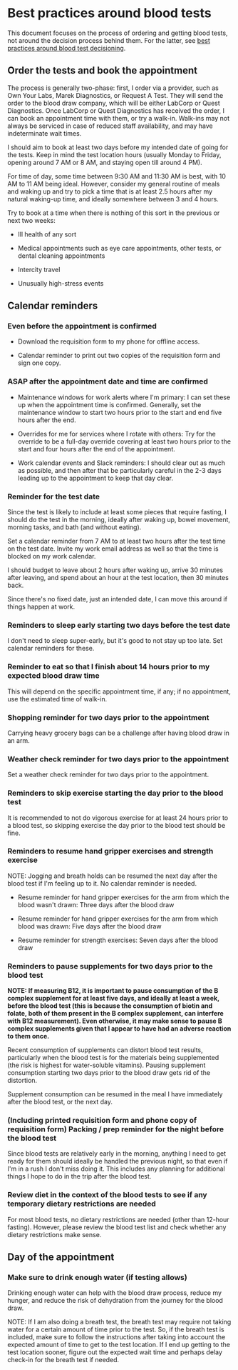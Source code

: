 # Best practices around blood tests

This document focuses on the process of ordering and getting blood
tests, not around the decision process behind them. For the latter,
see [best practices around blood test
decisioning](best-practices-around-blood-test-decisioning.md).

## Order the tests and book the appointment

The process is generally two-phase: first, I order via a provider,
such as Own Your Labs, Marek Diagnostics, or Request A Test. They will
send the order to the blood draw company, which will be either LabCorp
or Quest Diagnostics. Once LabCorp or Quest Diagnostics has received
the order, I can book an appointment time with them, or try a
walk-in. Walk-ins may not always be serviced in case of reduced staff
availability, and may have indeterminate wait times.

I should aim to book at least two days before my intended date of
going for the tests. Keep in mind the test location hours (usually
Monday to Friday, opening around 7 AM or 8 AM, and staying open till
around 4 PM).

For time of day, some time between 9:30 AM and 11:30 AM is best, with
10 AM to 11 AM being ideal. However, consider my general routine of
meals and waking up and try to pick a time that is at least 2.5 hours
after my natural waking-up time, and ideally somewhere between 3 and 4
hours.

Try to book at a time when there is nothing of this sort in the
previous or next two weeks:

* Ill health of any sort

* Medical appointments such as eye care appointments, other tests, or
  dental cleaning appointments

* Intercity travel

* Unusually high-stress events

## Calendar reminders

### Even before the appointment is confirmed

* Download the requisition form to my phone for offline access.

* Calendar reminder to print out two copies of the requisition form
  and sign one copy.

### ASAP after the appointment date and time are confirmed

* Maintenance windows for work alerts where I'm primary: I can set
  these up when the appointment time is confirmed. Generally, set the
  maintenance window to start two hours prior to the start and end
  five hours after the end.

* Overrides for me for services where I rotate with others: Try for
  the override to be a full-day override covering at least two hours
  prior to the start and four hours after the end of the appointment.

* Work calendar events and Slack reminders: I should clear out as much
  as possible, and then after that be particularly careful in the 2-3
  days leading up to the appointment to keep that day clear.

### Reminder for the test date

Since the test is likely to include at least some pieces that require
fasting, I should do the test in the morning, ideally after waking up,
bowel movement, morning tasks, and bath (and without eating).

Set a calendar reminder from 7 AM to at least two hours after the test
time on the test date. Invite my work email address as well so that
the time is blocked on my work calendar.

I should budget to leave about 2 hours after waking up, arrive 30
minutes after leaving, and spend about an hour at the test location,
then 30 minutes back.

Since there's no fixed date, just an intended date, I can move this
around if things happen at work.

### Reminders to sleep early starting two days before the test date

I don't need to sleep super-early, but it's good to not stay up too
late. Set calendar reminders for these.

### Reminder to eat so that I finish about 14 hours prior to my expected blood draw time

This will depend on the specific appointment time, if any; if no
appointment, use the estimated time of walk-in.

### Shopping reminder for two days prior to the appointment

Carrying heavy grocery bags can be a challenge after having blood draw
in an arm.

### Weather check reminder for two days prior to the appointment

Set a weather check reminder for two days prior to the appointment.

### Reminders to skip exercise starting the day prior to the blood test

It is recommended to not do vigorous exercise for at least 24 hours
prior to a blood test, so skipping exercise the day prior to the blood
test should be fine.

### Reminders to resume hand gripper exercises and strength exercise

NOTE: Jogging and breath holds can be resumed the next day after the
blood test if I'm feeling up to it. No calendar reminder is needed.

* Resume reminder for hand gripper exercises for the arm from which
  the blood wasn't drawn: Three days after the blood draw

* Resume reminder for hand gripper exercises for the arm from which
  blood was drawn: Five days after the blood draw

* Resume reminder for strength exercises: Seven days after the blood draw

### Reminders to pause supplements for two days prior to the blood test

**NOTE: If measuring B12, it is important to pause consumption of the
B complex supplement for at least five days, and ideally at least a
week, before the blood test (this is because the consumption of biotin
and folate, both of them present in the B complex supplement, can
interfere with B12 measurement). Even otherwise, it may make sense to
pause B complex supplements given that I appear to have had an adverse
reaction to them once.**

Recent consumption of supplements can distort blood test results,
particularly when the blood test is for the materials being
supplemented (the risk is highest for water-soluble vitamins). Pausing
supplement consumption starting two days prior to the blood draw gets
rid of the distortion.

Supplement consumption can be resumed in the meal I have immediately
after the blood test, or the next day.

### (Including printed requisition form and phone copy of requisition form) Packing / prep reminder for the night before the blood test

Since blood tests are relatively early in the morning, anything I need
to get ready for them should ideally be handled the previous night, so
that even if I'm in a rush I don't miss doing it. This includes any
planning for additional things I hope to do in the trip after the
blood test.

### Review diet in the context of the blood tests to see if any temporary dietary restrictions are needed

For most blood tests, no dietary restrictions are needed (other than
12-hour fasting). However, please review the blood test list and check
whether any dietary restrictions make sense.

## Day of the appointment

### Make sure to drink enough water (if testing allows)

Drinking enough water can help with the blood draw process, reduce my
hunger, and reduce the risk of dehydration from the journey for the
blood draw.

NOTE: If I am also doing a breath test, the breath test may require
not taking water for a certain amount of time prior to the test. So,
if the breath test is included, make sure to follow the instructions
after taking into account the expected amount of time to get to the
test location. If I end up getting to the test location sooner, figure
out the expected wait time and perhaps delay check-in for the breath
test if needed.
